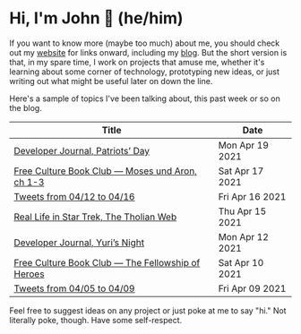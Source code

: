 # Hi, I'm John 👋 (he/him)

If you want to know more (maybe too much) about me, you should check out my [website](https://john.colagioia.net/) for links onward, including my [blog](https://john.colagioia.net/blog).  But the short version is that, in my spare time, I work on projects that amuse me, whether it's learning about some corner of technology, prototyping new ideas, or just writing out what might be useful later on down the line.

Here's a sample of topics I've been talking about, this past week or so on the blog.

|Title|Date|
|-----|-------|
|[Developer Journal, Patriots’ Day](https://john.colagioia.net/blog/2021/04/19/patriot.html)|Mon Apr 19 2021|
|[Free Culture Book Club — Moses und Aron, ch 1-3](https://john.colagioia.net/blog/2021/04/17/moses1.html)|Sat Apr 17 2021|
|[Tweets from 04/12 to 04/16](https://john.colagioia.net/blog/media/2021/04/16/week.html)|Fri Apr 16 2021|
|[Real Life in Star Trek, The Tholian Web](https://john.colagioia.net/blog/2021/04/15/tholian.html)|Thu Apr 15 2021|
|[Developer Journal, Yuri’s Night](https://john.colagioia.net/blog/2021/04/12/yuri.html)|Mon Apr 12 2021|
|[Free Culture Book Club — The Fellowship of Heroes](https://john.colagioia.net/blog/2021/04/10/fellowship.html)|Sat Apr 10 2021|
|[Tweets from 04/05 to 04/09](https://john.colagioia.net/blog/media/2021/04/09/week.html)|Fri Apr 09 2021|

Feel free to suggest ideas on any project or just poke at me to say "hi." Not literally poke, though. Have some self-respect.
